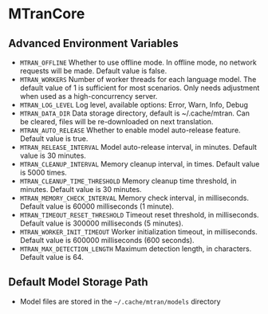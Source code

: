 # MTranCore

## Advanced Environment Variables

- `MTRAN_OFFLINE` Whether to use offline mode. In offline mode, no network requests will be made. Default value is false.
- `MTRAN_WORKERS` Number of worker threads for each language model. The default value of 1 is sufficient for most scenarios. Only needs adjustment when used as a high-concurrency server.
- `MTRAN_LOG_LEVEL` Log level, available options: Error, Warn, Info, Debug
- `MTRAN_DATA_DIR` Data storage directory, default is ~/.cache/mtran. Can be cleared, files will be re-downloaded on next translation.
- `MTRAN_AUTO_RELEASE` Whether to enable model auto-release feature. Default value is true.
- `MTRAN_RELEASE_INTERVAL` Model auto-release interval, in minutes. Default value is 30 minutes.
- `MTRAN_CLEANUP_INTERVAL` Memory cleanup interval, in times. Default value is 5000 times.
- `MTRAN_CLEANUP_TIME_THRESHOLD` Memory cleanup time threshold, in minutes. Default value is 30 minutes.
- `MTRAN_MEMORY_CHECK_INTERVAL` Memory check interval, in milliseconds. Default value is 60000 milliseconds (1 minute).
- `MTRAN_TIMEOUT_RESET_THRESHOLD` Timeout reset threshold, in milliseconds. Default value is 300000 milliseconds (5 minutes).
- `MTRAN_WORKER_INIT_TIMEOUT` Worker initialization timeout, in milliseconds. Default value is 600000 milliseconds (600 seconds).
- `MTRAN_MAX_DETECTION_LENGTH` Maximum detection length, in characters. Default value is 64.

## Default Model Storage Path

- Model files are stored in the `~/.cache/mtran/models` directory